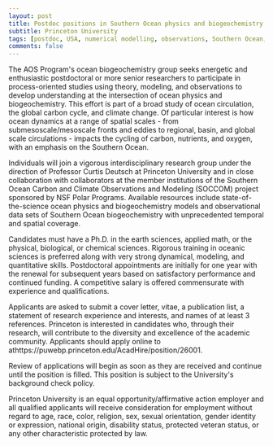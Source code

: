 ```yaml
---
layout: post
title: Postdoc positions in Southern Ocean physics and biogeochemistry (Princeton, New Jersey)
subtitle: Princeton University
tags: [postdoc, USA, numerical modelling, observations, Southern Ocean, carbon]
comments: false
---
```

The AOS Program's ocean biogeochemistry group seeks energetic and enthusiastic postdoctoral or more senior researchers to participate in process-oriented studies using theory, modeling, and observations to develop understanding at the intersection of ocean physics and biogeochemistry. This effort is part of a broad study of ocean circulation, the global carbon cycle, and climate change. Of particular interest is how ocean dynamics at a range of spatial scales - from submesoscale/mesoscale fronts and eddies to regional, basin, and global scale circulations - impacts the cycling of carbon, nutrients, and oxygen, with an emphasis on the Southern Ocean.

Individuals will join a vigorous interdisciplinary research group under the direction of Professor Curtis Deutsch at Princeton University and in close collaboration with collaborators at the member institutions of the Southern Ocean Carbon and Climate Observations and Modeling (SOCCOM) project sponsored by NSF Polar Programs. Available resources include state-of-the-science ocean physics and biogeochemistry models and observational data sets of Southern Ocean biogeochemistry with unprecedented temporal and spatial coverage.

Candidates must have a Ph.D. in the earth sciences, applied math, or the physical, biological, or chemical sciences. Rigorous training in oceanic sciences is preferred along with very strong dynamical, modeling, and quantitative skills. Postdoctoral appointments are initially for one year with the renewal for subsequent years based on satisfactory performance and continued funding. A competitive salary is offered commensurate with experience and qualifications.

Applicants are asked to submit a cover letter, vitae, a publication list, a statement of research experience and interests, and names of at least 3 references. Princeton is interested in candidates who, through their research, will contribute to the diversity and excellence of the academic community.  Applicants should apply online to athttps://puwebp.princeton.edu/AcadHire/position/26001.

Review of applications will begin as soon as they are received and continue until the position is filled. This position is subject to the University's background check policy.

Princeton University is an equal opportunity/affirmative action employer and all qualified applicants will receive consideration for employment without regard to age, race, color, religion, sex, sexual orientation, gender identity or expression, national origin, disability status, protected veteran status, or any other characteristic protected by law.
